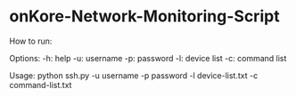 onKore-Network-Monitoring-Script
================================
How to run:

Options:
-h: help
-u: username
-p: password
-l: device list
-c: command list

Usage: python ssh.py -u username -p password -l device-list.txt -c command-list.txt
